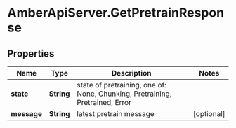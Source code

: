 # AmberApiServer.GetPretrainResponse

## Properties
Name | Type | Description | Notes
------------ | ------------- | ------------- | -------------
**state** | **String** | state of pretraining, one of: None, Chunking, Pretraining, Pretrained, Error | 
**message** | **String** | latest pretrain message | [optional] 

